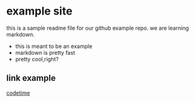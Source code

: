 # example site
this is a sample readme file for our github example repo. we are learning markdown.

* this is meant to be an example
* markdown is pretty fast
* pretty cool,right?

## link example
[codetime](https://www.codetime.com)